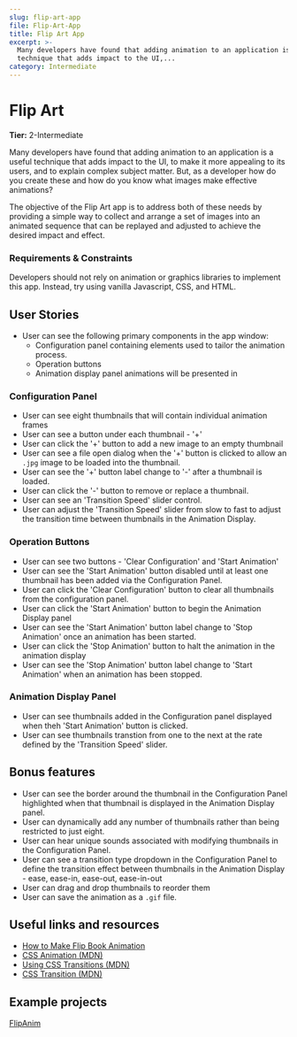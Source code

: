 ```yaml
---
slug: flip-art-app
file: Flip-Art-App
title: Flip Art App
excerpt: >-
  Many developers have found that adding animation to an application is a useful
  technique that adds impact to the UI,...
category: Intermediate
---
```

# Flip Art

**Tier:** 2-Intermediate

Many developers have found that adding animation to an application is a
useful technique that adds impact to the UI, to make it more appealing to its users,
and to explain complex subject matter. But, as a developer how do you create 
these and how do you know what images make effective animations?

The objective of the Flip Art app is to address both of these needs by 
providing a simple way to collect and arrange a set of images into an
animated sequence that can be replayed and adjusted to achieve the desired
impact and effect.

### Requirements & Constraints

Developers should not rely on animation or graphics libraries to implement
this app. Instead, try using vanilla Javascript, CSS, and HTML.

## User Stories

* User can see the following primary components in the app window:
    - Configuration panel containing elements used to tailor the animation
    process.
    - Operation buttons
    - Animation display panel animations will be presented in

### Configuration Panel
* User can see eight thumbnails that will contain individual animation 
frames
* User can see a button under each thumbnail - '+'
* User can click the '+' button to add a new image to an empty thumbnail
* User can see a file open dialog when the '+' button is clicked to 
allow an `.jpg` image to be loaded into the thumbnail. 
* User can see the '+' button label change to '-' after a thumbnail is
loaded.
* User can click the '-' button to remove or replace a thumbnail.
* User can see an 'Transition Speed' slider control. 
* User can adjust the 'Transition Speed' slider from slow to fast to
adjust the transition time between thumbnails in the Animation Display.

### Operation Buttons
* User can see two buttons - 'Clear Configuration' and 'Start Animation'
* User can see the 'Start Animation' button disabled until at least one
thumbnail has been added via the Configuration Panel.
* User can click the 'Clear Configuration' button to clear all thumbnails
from the configuration panel.
* User can click the 'Start Animation' button to begin the Animation 
Display panel
* User can see the 'Start Animation' button label change to 'Stop
Animation' once an animation has been started.
* User can click the 'Stop Animation' button to halt the animation in
the animation display
* User can see the 'Stop Animation' button label change to 'Start
Animation' when an animation has been stopped.

### Animation Display Panel
* User can see thumbnails added in the Configuration panel displayed
when theh 'Start Animation' button is clicked. 
* User can see thumbnails transtion from one to the next at the rate
defined by the 'Transition Speed' slider.

## Bonus features

* User can see the border around the thumbnail in the Configuration Panel
highlighted when that thumbnail is displayed in the Animation Display panel.
* User can dynamically add any number of thumbnails rather than being
restricted to just eight.
* User can hear unique sounds associated with modifying thumbnails in the 
Configuration Panel.
* User can see a transition type dropdown in the Configuration Panel to
define the transition effect between thumbnails in the Animation Display - 
ease, ease-in, ease-out, ease-in-out
* User can drag and drop thumbnails to reorder them
* User can save the animation as a `.gif` file.

## Useful links and resources

- [How to Make Flip Book Animation](https://www.youtube.com/watch?v=Njl-uqnmBGA)
- [CSS Animation (MDN)](https://developer.mozilla.org/en-US/docs/Web/CSS/animation)
- [Using CSS Transitions (MDN)](https://developer.mozilla.org/en-US/docs/Web/CSS/CSS_Transitions/Using_CSS_transitions)
- [CSS Transition (MDN)](https://developer.mozilla.org/en-US/docs/Web/CSS/transition)

## Example projects

[FlipAnim](http://flipanim.com/)
